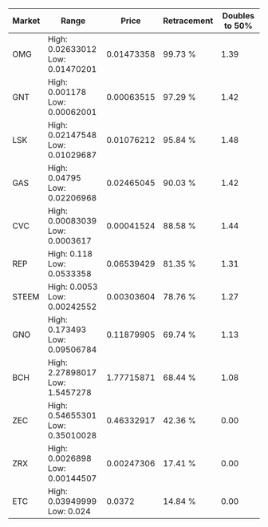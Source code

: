 | Market | Range | Price| Retracement | Doubles to 50% |
| --- | --- | --- | --- | --- |
| OMG | High: 0.02633012<br />Low: 0.01470201 | 0.01473358 | 99.73 % | 1.39 |
| GNT | High: 0.001178<br />Low: 0.00062001 | 0.00063515 | 97.29 % | 1.42 |
| LSK | High: 0.02147548<br />Low: 0.01029687 | 0.01076212 | 95.84 % | 1.48 |
| GAS | High: 0.04795<br />Low: 0.02206968 | 0.02465045 | 90.03 % | 1.42 |
| CVC | High: 0.00083039<br />Low: 0.0003617 | 0.00041524 | 88.58 % | 1.44 |
| REP | High: 0.118<br />Low: 0.0533358 | 0.06539429 | 81.35 % | 1.31 |
| STEEM | High: 0.0053<br />Low: 0.00242552 | 0.00303604 | 78.76 % | 1.27 |
| GNO | High: 0.173493<br />Low: 0.09506784 | 0.11879905 | 69.74 % | 1.13 |
| BCH | High: 2.27898017<br />Low: 1.5457278 | 1.77715871 | 68.44 % | 1.08 |
| ZEC | High: 0.54655301<br />Low: 0.35010028 | 0.46332917 | 42.36 % | 0.00 |
| ZRX | High: 0.0026898<br />Low: 0.00144507 | 0.00247306 | 17.41 % | 0.00 |
| ETC | High: 0.03949999<br />Low: 0.024 | 0.0372 | 14.84 % | 0.00 |
